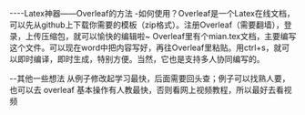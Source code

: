 ----Latex神器——Overleaf的方法
-如何使用？Overleaf是一个Latex在线文档，可以先从github上下载你需要的模板（zip格式）。注册Overleaf（需要翻墙），登录，上传压缩包，就可以愉快的编辑啦~
Overleaf里有个mian.tex文档，主要编写这个文件。可以现在word中把内容写好，再往Overleaf里粘贴。用ctrl+s，就可以即时编译，即时生成，特别方便。当然，它也是支持多人协同编写的。

--其他一些想法
    从例子修改起学习最快，后面需要回头查；例子可以找熟人要，也可以去 overleaf
    基本操作有人教最快，否则看网上视频教程，所以最好去看视频